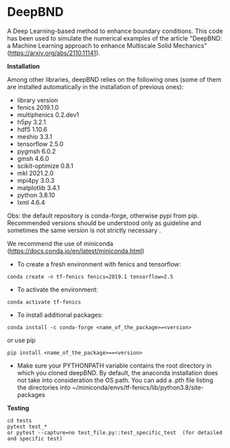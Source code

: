 # DeepBND
A Deep Learning-based method to enhance boundary conditions. This code has been used to simulate the numerical examples of the article "DeepBND: a Machine Learning approach to enhance Multiscale Solid Mechanics" (https://arxiv.org/abs/2110.11141).

**Installation** 

Among other libraries, deepBND relies on the following ones (some of them are installed automatically in the installation of previous ones):

- library          version  
- fenics           2019.1.0 
- multiphenics     0.2.dev1 
- h5py             3.2.1 
- hdf5             1.10.6 
- meshio           3.3.1 
- tensorflow       2.5.0 
- pygmsh           6.0.2 
- gmsh             4.6.0 
- scikit-optimize  0.8.1 
- mkl              2021.2.0 
- mpi4py           3.0.3 
- matplotlib       3.4.1 
- python           3.8.10 
- lxml              4.6.4 

Obs: the default repository is conda-forge, otherwise pypi from pip. Recommended versions should be understood only as guideline and sometimes the same version is not strictly necessary . 


We recommend the use of miniconda (https://docs.conda.io/en/latest/miniconda.html)

- To create a fresh environment with fenics and tensorflow:
```
conda create -n tf-fenics fenics=2019.1 tensorflow=2.5
```

- To activate the environment:
```
conda activate tf-fenics
```

- To install additional packages:
```
conda install -c conda-forge <name_of_the_package>=<version>
```
or use pip
```
pip install <name_of_the_package>==<version>
```

- Make sure your PYTHONPATH variable contains the root directory in which you cloned deepBND. By default, the anaconda installation does not take into consideration the 
OS path. You can add a .pth file listing the directories into ~/miniconda/envs/tf-fenics/lib/python3.8/site-packages 

**Testing** 
```
cd tests
pytest test_*    
or pytest --capture=no test_file.py::test_specific_test  (for detailed and specific test)      
```

